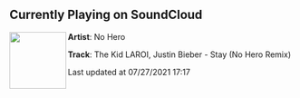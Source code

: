 ## Currently Playing on SoundCloud

[<img align="left" width="100" src="https://i1.sndcdn.com/artworks-OiQOzjge8REeENqZ-uyLGoQ-t500x500.jpg">](https://soundcloud.com/officialnohero/the-kid-laroi-justin-bieber-stay-no-hero-remix)

**Artist**: No Hero 

**Track**: The Kid LAROI, Justin Bieber - Stay (No Hero Remix)

Last updated at 07/27/2021 17:17
